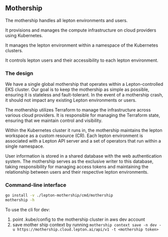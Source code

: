 ## Mothership

The mothership handles all lepton environments and users.

It provisions and manages the compute infrastructure on cloud providers using Kubernetes.

It manages the lepton environment within a namespace of the Kubernetes clusters.

It controls lepton users and their accessibility to each lepton environment.

### The design

We have a single global mothership that operates within a Lepton-controlled EKS cluster. Our goal is to keep the mothership as simple as possible, ensuring it is stateless and fault-tolerant. In the event of a mothership crash, it should not impact any existing Lepton environments or users.

The mothership utilizes Terraform to manage the infrastructure across various cloud providers. It is responsible for managing the Terraform state, ensuring that we maintain control and visibility.

Within the Kubernetes cluster it runs in, the mothership maintains the lepton workspace as a custom resource (CR). Each lepton environment is associated with a Lepton API server and a set of operators that run within a single namespace.

User information is stored in a shared database with the web authentication system. The mothership serves as the exclusive writer to this database, taking responsibility for managing access tokens and maintaining the relationship between users and their respective lepton environments.

### Command-line interface

```bash
go install -v ./lepton-mothership/cmd/mothership
mothership -h
```

To use the cli for dev:
1. point .kube/config to the mothership cluster in aws dev account
2. save mother ship context by running `mothership context save -n dev -u https://mothership.cloud.lepton.ai/api/v1 -t <mothership token>`
